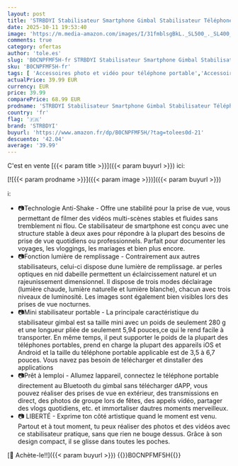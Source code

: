 ```yaml
---
layout: post
title: 'STRBDYI Stabilisateur Smartphone Gimbal Stabilisateur Téléphone Portable Selfie avec Télécommande Bluetooth pour Vlogging Youtube Compatible avec iPhone/Android  Blanc '
date: 2025-10-11 19:53:40
image: 'https://m.media-amazon.com/images/I/31fmblsgBkL._SL500_._SL400_.jpg'
comments: true
category: ofertas
author: 'tole.es'
slug: 'B0CNPFMF5H-fr STRBDYI Stabilisateur Smartphone Gimbal Stabilisateur...'
sku: 'B0CNPFMF5H-fr'
tags: [ 'Accessoires photo et vidéo pour téléphone portable','Accessoires téléphones portables','High-Tech','Supports et stabilisateurs pour téléphone portable','Téléphones portables et accessoires','strbdyi','🇫🇷', ]
actualPrice: 39.99 EUR
currency: EUR
price: 39.99
comparePrice: 68.99 EUR
prodname: 'STRBDYI Stabilisateur Smartphone Gimbal Stabilisateur Téléphone Portable Selfie avec Télécommande Bluetooth pour Vlogging Youtube Compatible avec iPhone/Android  Blanc '
country: 'fr'
flag: '🇫🇷'
brand: 'STRBDYI'
buyurl: 'https://www.amazon.fr/dp/B0CNPFMF5H/?tag=tolees0d-21'
descuento: '42.04'
average: '39.99'
---
```


C'est en vente [{{< param title >}}]({{< param buyurl >}}) ici:

[![{{< param prodname >}}]({{< param image >}})]({{< param buyurl >}})

ℹ️:

- 📷Technologie Anti-Shake - Offre une stabilité pour la prise de vue, vous permettant de filmer des vidéos multi-scènes stables et fluides sans tremblement ni flou. Ce stabilisateur de smartphone est conçu avec une structure stable à deux axes pour répondre à la plupart des besoins de prise de vue quotidiens ou professionnels. Parfait pour documenter les voyages, les vloggings, les mariages et bien plus encore.
- 📷Fonction lumière de remplissage - Contrairement aux autres stabilisateurs, celui-ci dispose dune lumière de remplissage. ar perles optiques en nid dabeille permettent un éclaircissement naturel et un rajeunissement dimensionnel. Il dispose de trois modes déclairage (lumière chaude, lumière naturelle et lumière blanche), chacun avec trois niveaux de luminosité. Les images sont également bien visibles lors des prises de vue nocturnes.
- 📷Mini stabilisateur portable - La principale caractéristique du stabilisateur gimbal est sa taille mini avec un poids de seulement 280 g et une longueur pliée de seulement 5,94 pouces,ce qui le rend facile à transporter. En même temps, il peut supporter le poids de la plupart des téléphones portables, prend en charge la plupart des appareils iOS et Android et la taille du téléphone portable applicable est de 3,5 à 6,7 pouces. Vous navez pas besoin de télécharger et dinstaller des applications
- 📷Prêt à lemploi - Allumez lappareil, connectez le téléphone portable directement au Bluetooth du gimbal sans télécharger dAPP, vous pouvez réaliser des prises de vue en extérieur, des transmissions en direct, des photos de groupe lors de fêtes, des appels vidéo, partager des vlogs quotidiens, etc. et immortaliser dautres moments merveilleux.
- 📷 LIBERTÉ - Exprime ton côté artistique quand le moment est venu. Partout et à tout moment, tu peux réaliser des photos et des vidéos avec ce stabilisateur pratique, sans que rien ne bouge dessus. Grâce à son design compact, il se glisse dans toutes les poches.

[🛒 Achète-le!!]({{< param buyurl >}})
{{<world>}}B0CNPFMF5H{{</world>}}
